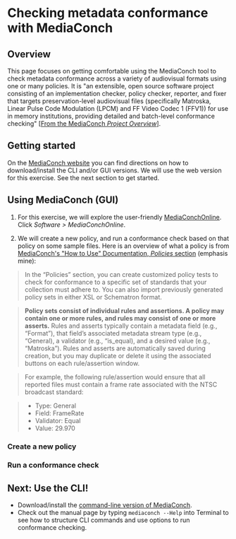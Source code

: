 # Checking metadata conformance with MediaConch

## Overview

This page focuses on getting comfortable using the MediaConch tool to check metadata conformance across a variety of audiovisual formats using one or many policies. It is "an extensible, open source software project consisting of an implementation checker, policy checker, reporter, and fixer that targets preservation-level audiovisual files (specifically Matroska, Linear Pulse Code Modulation (LPCM) and FF Video Codec 1 (FFV1)) for use in memory institutions, providing detailed and batch-level conformance checking" [[From the MediaConch _Project Overview_](https://mediaarea.net/MediaConch/about.html)].

## Getting started

On the [MediaConch website](https://mediaarea.net/MediaConch/) you can find directions on how to download/install the CLI and/or GUI versions. We will use the web version for this exercise. See the next section to get started.

## Using MediaConch (GUI)
1. For this exercise, we will explore the user-friendly [MediaConchOnline](https://mediaarea.net/MediaConchOnline/). Click _Software > MediaConchOnline_.

2. We will create a new policy, and run a conformance check based on that policy on some sample files. Here is an overview of what a policy is from [MediaConch's "How to Use" Documentation, *Policies* section](https://mediaarea.net/MediaConch/documentation/HowToUse.html) (emphasis mine):  

> In the “Policies” section, you can create customized policy tests to check for conformance to a specific set of standards that your collection must adhere to. You can also import previously generated policy sets in either XSL or Schematron format.

> **Policy sets consist of individual rules and assertions. A policy may contain one or more rules, and rules may consist of one or more asserts.** Rules and asserts typically contain a metadata field (e.g., “Format”), that field’s associated metadata stream type (e.g., “General), a validator (e.g., “is_equal), and a desired value (e.g., “Matroska”). Rules and asserts are automatically saved during creation, but you may duplicate or delete it using the associated buttons on each rule/assertion window.

> For example, the following rule/assertion would ensure that all reported files must contain a frame rate associated with the NTSC broadcast standard:

> * Type: General
> * Field: FrameRate
> * Validator: Equal
> * Value: 29.970

### Create a new policy

### Run a conformance check

## Next: Use the CLI!

- Download/install the [command-line version of MediaConch](https://mediaarea.net/MediaConch/installation.html). 
- Check out the manual page by typing `mediaconch --Help` into Terminal to see how to structure CLI commands and use options to run conformance checking. 
